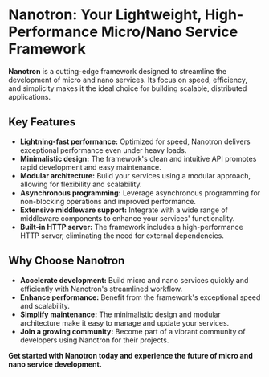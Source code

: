 # Nanotron: Your Lightweight, High-Performance Micro/Nano Service Framework

**Nanotron** is a cutting-edge framework designed to streamline the development of micro and nano services. Its focus on speed, efficiency, and simplicity makes it the ideal choice for building scalable, distributed applications.

## Key Features

* **Lightning-fast performance:** Optimized for speed, Nanotron delivers exceptional performance even under heavy loads.
* **Minimalistic design:** The framework's clean and intuitive API promotes rapid development and easy maintenance.
* **Modular architecture:** Build your services using a modular approach, allowing for flexibility and scalability.
* **Asynchronous programming:** Leverage asynchronous programming for non-blocking operations and improved performance.
* **Extensive middleware support:** Integrate with a wide range of middleware components to enhance your services' functionality.
* **Built-in HTTP server:** The framework includes a high-performance HTTP server, eliminating the need for external dependencies.

## Why Choose Nanotron

* **Accelerate development:** Build micro and nano services quickly and efficiently with Nanotron's streamlined workflow.
* **Enhance performance:** Benefit from the framework's exceptional speed and scalability.
* **Simplify maintenance:** The minimalistic design and modular architecture make it easy to manage and update your services.
* **Join a growing community:** Become part of a vibrant community of developers using Nanotron for their projects.

**Get started with Nanotron today and experience the future of micro and nano service development.**
